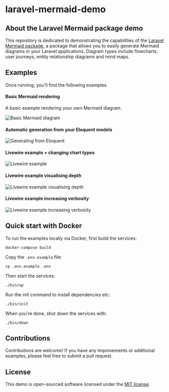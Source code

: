# laravel-mermaid-demo
 
## About the Laravel Mermaid package demo

This repository is dedicated to demonstrating the capabilities of the [Laravel Mermaid package](https://github.com/icehouse-ventures/laravel-mermaid), a package that allows you to easily generate Mermaid diagrams in your Laravel applications. Diagram types include flowcharts, user journeys, entity relationship diagrams and mind maps.

## Examples

Once running, you'll find the following examples.

#### Basic Mermaid rendering

A basic example rendering your own Mermaid diagram.

![Basic Mermaid diagram](public/screenshot-basic.png)

#### Automatic generation from your Eloquent models

![Generating from Eloquent](public/screenshot-eloquent.png)

#### Livewire example + changing chart types

![Livewire example](public/screenshot-livewire.gif)

#### Livewire example visualising depth 

![Livewire example visualising depth](public/screenshot-depth.gif)

#### Livewire example increasing verbosity

![Livewire example increasing verbosity](public/screenshot-verbosity.gif)

## Quick start with Docker

To run the examples locally via Docker, first build the services:

```
docker-compose build
```

Copy the `.env.example` file:

```
cp .env.example .env
```

Then start the services:

```
./bin/up
```

Run the init command to install dependencies etc:

```
./bin/init
```

When you're done, shut down the services with:

```
./bin/down
```

## Contributions

Contributions are welcome! If you have any improvements or additional examples, please feel free to submit a pull request.

## License

This demo is open-sourced software licensed under the [MIT license](https://opensource.org/licenses/MIT).